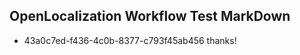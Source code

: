 ## OpenLocalization Workflow Test MarkDown
* 43a0c7ed-f436-4c0b-8377-c793f45ab456 thanks!

<!--HONumber=Aug16_HO4-->


